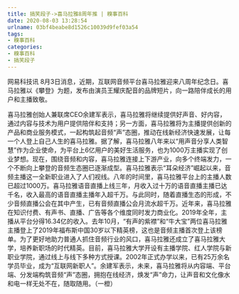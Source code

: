 ```yaml
---
title: 搞笑段子->喜马拉雅8周年推 | 糗事百科
date: 2020-08-03 13:28:54
urlname: 03bf4beabe8d1526c10039d9fef03a54
tags: 
- 糗事百科
categories:
- 糗事百科
- 搞笑段子
---
```

网易科技讯 8月3日消息，近期，互联网音频平台喜马拉雅迎来八周年纪念日。喜马拉雅以《攀登》为题，发布由演员王耀庆配音的品牌短片，向一路陪伴成长的用户和主播致敬。

喜马拉雅创始人兼联席CEO余建军表示，喜马拉雅将继续提供好声音、好内容，通过内容与技术为用户提供陪伴和支持；另一方面，喜马拉雅将为主播提供创新的产品和商业服务模式，一起构筑起音频“声”态圈，推动在线新经济快速发展，让每一个人登上自己人生的喜马拉雅。据了解，喜马拉雅八年来以“用声音分享人类智慧”作为企业使命，为平台上6亿用户的美好生活服务，也为1000万主播实现了创业梦想。现在，围绕音频和内容，喜马拉雅连接上下游产业，向多个终端发力，一个不断向上攀登的音频生态圈已逐渐成型。喜马拉雅表示“耳朵经济”崛起以来，音频主播这一全新职业进入了人们视线。八年的时间里，喜马拉雅平台上的主播人数已超过1000万。喜马拉雅语音直播上线三年，月收入过十万的语音直播主播已达千名，收入最高的语音直播主播年入超千万。与此同时，随着直播生态的形成，不少音频直播公会在其中产生，已有音频直播公会月流水超千万。近年来，喜马拉雅在知识付费、有声书、直播、广告等各个维度同时发力商业化。2019年全年，主播从平台分得16.34亿的收入。去年10月，“有声的紫襟”和“牛大宝”两位喜马拉雅主播登上了2019年福布斯中国30岁以下精英榜，这也是音频主播首次登上该榜单。为了更好地助力普通人抓住音频行业的风口，喜马拉雅还成立了喜马拉雅大学，培养新职场的时代精英。目前，喜马拉雅大学开设有主播学院、红人学院与新职业学院，通过线上与线下多种方式授课。2002年正式办学以来，已有25万余名学员毕业，成为“互联网新职人”。余建军表示，未来，喜马拉雅将从内容端、平台端、分发端构筑音频“声”态圈，拥抱在线经济，焕发“声”命力，让声音和文化像水和电一样无处不在，随取随用。（一橙）


